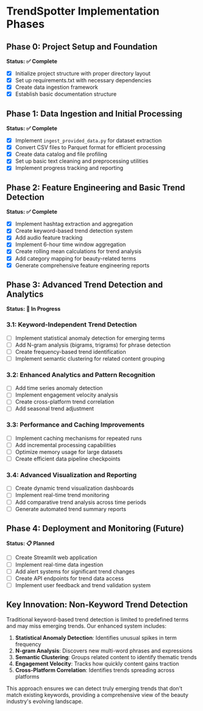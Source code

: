 # TrendSpotter Implementation Phases

## Phase 0: Project Setup and Foundation
**Status: ✅ Complete**

- [x] Initialize project structure with proper directory layout
- [x] Set up requirements.txt with necessary dependencies
- [x] Create data ingestion framework
- [x] Establish basic documentation structure

## Phase 1: Data Ingestion and Initial Processing
**Status: ✅ Complete**

- [x] Implement `ingest_provided_data.py` for dataset extraction
- [x] Convert CSV files to Parquet format for efficient processing
- [x] Create data catalog and file profiling
- [x] Set up basic text cleaning and preprocessing utilities
- [x] Implement progress tracking and reporting

## Phase 2: Feature Engineering and Basic Trend Detection
**Status: ✅ Complete**

- [x] Implement hashtag extraction and aggregation
- [x] Create keyword-based trend detection system
- [x] Add audio feature tracking
- [x] Implement 6-hour time window aggregation
- [x] Create rolling mean calculations for trend analysis
- [x] Add category mapping for beauty-related terms
- [x] Generate comprehensive feature engineering reports

## Phase 3: Advanced Trend Detection and Analytics
**Status: 🔄 In Progress**

### 3.1: Keyword-Independent Trend Detection
- [ ] Implement statistical anomaly detection for emerging terms
- [ ] Add N-gram analysis (bigrams, trigrams) for phrase detection
- [ ] Create frequency-based trend identification
- [ ] Implement semantic clustering for related content grouping

### 3.2: Enhanced Analytics and Pattern Recognition
- [ ] Add time series anomaly detection
- [ ] Implement engagement velocity analysis
- [ ] Create cross-platform trend correlation
- [ ] Add seasonal trend adjustment

### 3.3: Performance and Caching Improvements
- [ ] Implement caching mechanisms for repeated runs
- [ ] Add incremental processing capabilities
- [ ] Optimize memory usage for large datasets
- [ ] Create efficient data pipeline checkpoints

### 3.4: Advanced Visualization and Reporting
- [ ] Create dynamic trend visualization dashboards
- [ ] Implement real-time trend monitoring
- [ ] Add comparative trend analysis across time periods
- [ ] Generate automated trend summary reports

## Phase 4: Deployment and Monitoring (Future)
**Status: 📋 Planned**

- [ ] Create Streamlit web application
- [ ] Implement real-time data ingestion
- [ ] Add alert systems for significant trend changes
- [ ] Create API endpoints for trend data access
- [ ] Implement user feedback and trend validation system

## Key Innovation: Non-Keyword Trend Detection

Traditional keyword-based trend detection is limited to predefined terms and may miss emerging trends. Our enhanced system includes:

1. **Statistical Anomaly Detection**: Identifies unusual spikes in term frequency
2. **N-gram Analysis**: Discovers new multi-word phrases and expressions
3. **Semantic Clustering**: Groups related content to identify thematic trends
4. **Engagement Velocity**: Tracks how quickly content gains traction
5. **Cross-Platform Correlation**: Identifies trends spreading across platforms

This approach ensures we can detect truly emerging trends that don't match existing keywords, providing a comprehensive view of the beauty industry's evolving landscape.